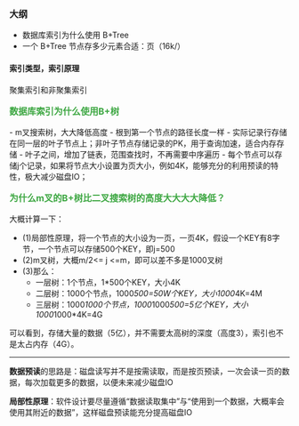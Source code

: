 ### 大纲
- 数据库索引为什么使用 B+Tree
- 一个 B+Tree 节点存多少元素合适：页（16k/）

#### 索引类型，索引原理
聚集索引和非聚集索引

<h3 style="margin-top: 1rem; color: rgb(61, 167, 66); font-size:16px;">数据库索引为什么使用B+树</h3>
- m叉搜索树，大大降低高度
- 根到第一个节点的路径长度一样
- 实际记录行存储在同一层的叶子节点上；非叶子节点存储记录的PK，用于查询加速，适合内存存储
- 叶子之间，增加了链表，范围查找时，不再需要中序遍历
- 每个节点可以存储j个记录，如果将节点大小设置为页大小，例如4K，能够充分的利用预读的特性，极大减少磁盘IO；

<h3 style="margin-top: 1rem; color: rgb(61, 167, 66); font-size:16px;">为什么m叉的B+树比二叉搜索树的高度大大大大降低？</h3>

大概计算一下：

- (1)局部性原理，将一个节点的大小设为一页，一页4K，假设一个KEY有8字节，一个节点可以存储500个KEY，即j=500
- (2)m叉树，大概m/2<= j <=m，即可以差不多是1000叉树
- (3)那么：
  - 一层树：1个节点，1*500个KEY，大小4K
  - 二层树：1000个节点，1000*500=50W个KEY，大小1000*4K=4M
  - 三层树：1000*1000个节点，1000*1000*500=5亿个KEY，大小1000*1000*4K=4G

可以看到，存储大量的数据（5亿），并不需要太高树的深度（高度3），索引也不是太占内存（4G）。

---
**数据预读**的思路是：磁盘读写并不是按需读取，而是按页预读，一次会读一页的数据，每次加载更多的数据，以便未来减少磁盘IO

**局部性原理**：软件设计要尽量遵循“数据读取集中”与“使用到一个数据，大概率会使用其附近的数据”，这样磁盘预读能充分提高磁盘IO
